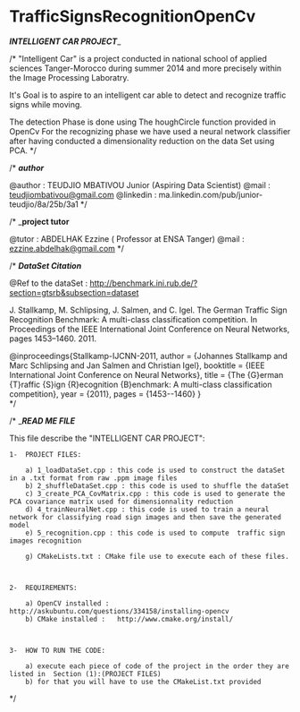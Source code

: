 TrafficSignsRecognitionOpenCv
=============================




_____________________________________________________________INTELLIGENT  CAR  PROJECT______________________________________________________________

/* "Intelligent Car" is a project conducted in national school of applied sciences Tanger-Morocco during summer 2014 and more precisely within the
    Image Processing Laboratry.

   It's Goal is to aspire to an intelligent car able to detect and  recognize traffic  signs while moving.
	
   The detection Phase is done using The houghCircle function provided in OpenCv
   For the recognizing phase we have used a neural network classifier after having conducted a dimensionality reduction on the data Set using PCA.
*/


/*              _______author_______

   @author   :  TEUDJIO MBATIVOU Junior (Aspiring Data Scientist)
   @mail     :  teudjiombativou@gmail.com 
   @linkedin :  ma.linkedin.com/pub/junior-teudjio/8a/25b/3a1
*/


/* 		_______project tutor______
   
   @tutor   :  ABDELHAK Ezzine ( Professor at ENSA Tanger)
   @mail    :  ezzine.abdelhak@gmail.com
*/

 

/* 		_______DataSet Citation_______


   @Ref to the dataSet : http://benchmark.ini.rub.de/?section=gtsrb&subsection=dataset
   
   J. Stallkamp, M. Schlipsing, J. Salmen, and C. Igel. The German Traffic Sign Recognition Benchmark: A multi-class classification competition. 
   In Proceedings of    the IEEE International Joint Conference on Neural Networks, pages 1453–1460. 2011.

   @inproceedings{Stallkamp-IJCNN-2011,
    author = {Johannes Stallkamp and Marc Schlipsing and Jan Salmen and Christian Igel},
    booktitle = {IEEE International Joint Conference on Neural Networks},
    title = {The {G}erman {T}raffic {S}ign {R}ecognition {B}enchmark: A multi-class classification competition},
    year = {2011},
    pages = {1453--1460}
    }   
*/


/* 		________READ ME FILE_______
  
   This file describe the "INTELLIGENT CAR PROJECT":

	1-  PROJECT FILES:

		a) 1_loadDataSet.cpp : this code is used to construct the dataSet  in a .txt format from raw .ppm image files
		b) 2_shuffleDataSet.cpp : this code is used to shuffle the dataSet 
		c) 3_create_PCA_CovMatrix.cpp : this code is used to generate the PCA covariance matrix used for dimensionnality reduction
		d) 4_trainNeuralNet.cpp : this code is used to train a neural network for classifying road sign images and then save the generated model
		e) 5_recognition.cpp : this code is used to compute  traffic sign images recognition
	
		g) CMakeLists.txt : CMake file use to execute each of these files.



	2-  REQUIREMENTS:
		
		a) OpenCV installed :  http://askubuntu.com/questions/334158/installing-opencv
		b) CMake installed :   http://www.cmake.org/install/ 

	

	3-  HOW TO RUN THE CODE:
		
		a) execute each piece of code of the project in the order they are listed in  Section (1):(PROJECT FILES)
		b) for that you will have to use the CMakeList.txt provided 
		

*/

